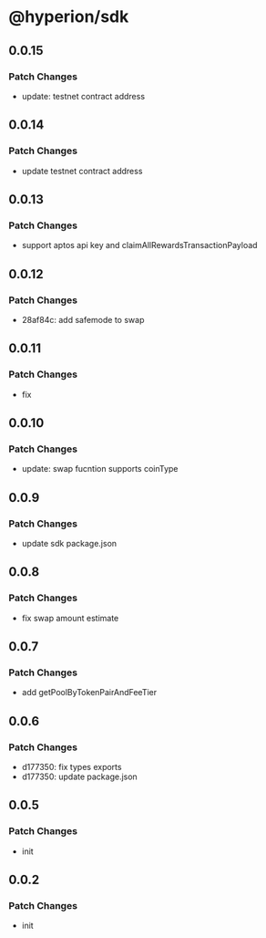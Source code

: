 # @hyperion/sdk

## 0.0.15

### Patch Changes

- update: testnet contract address

## 0.0.14

### Patch Changes

- update testnet contract address

## 0.0.13

### Patch Changes

- support aptos api key and claimAllRewardsTransactionPayload

## 0.0.12

### Patch Changes

- 28af84c: add safemode to swap

## 0.0.11

### Patch Changes

- fix

## 0.0.10

### Patch Changes

- update: swap fucntion supports coinType

## 0.0.9

### Patch Changes

- update sdk package.json

## 0.0.8

### Patch Changes

- fix swap amount estimate

## 0.0.7

### Patch Changes

- add getPoolByTokenPairAndFeeTier

## 0.0.6

### Patch Changes

- d177350: fix types exports
- d177350: update package.json

## 0.0.5

### Patch Changes

- init

## 0.0.2

### Patch Changes

- init
